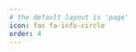```yaml
---
# the default layout is 'page'
icon: fas fa-info-circle
order: 4
---
```


<div data-iframe-width="150" data-iframe-height="270" data-share-badge-id="8f6c1b1f-6e6e-4af5-8cc3-bc93be8c4eec" data-share-badge-host="https://www.credly.com"></div><script type="text/javascript" async src="//cdn.credly.com/assets/utilities/embed.js"></script>